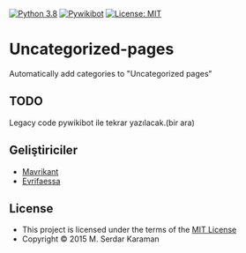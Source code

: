 [![Python 3.8](https://img.shields.io/badge/python-3.8-blue.svg)](https://www.python.org/downloads/release/python-380/) [![Pywikibot](https://img.shields.io/badge/Pywikibot-4.3.0-green.svg)](https://www.mediawiki.org/wiki/Manual:Pywikibot) [![License: MIT](https://img.shields.io/badge/License-MIT-yellow.svg)](https://opensource.org/licenses/MIT)

# Uncategorized-pages
Automatically add categories to "Uncategorized pages"

## TODO
Legacy code pywikibot ile tekrar yazılacak.(bir ara)


## Geliştiriciler

* [Mavrikant](https://tr.wikipedia.org/wiki/Kullan%C4%B1c%C4%B1:Mavrikant)
* [Evrifaessa](https://tr.wikipedia.org/wiki/Kullan%C4%B1c%C4%B1:Evrifaessa) 

## License

* This project is licensed under the terms of the  [MIT License](https://choosealicense.com/licenses/mit/)
* Copyright © 2015 M. Serdar Karaman
